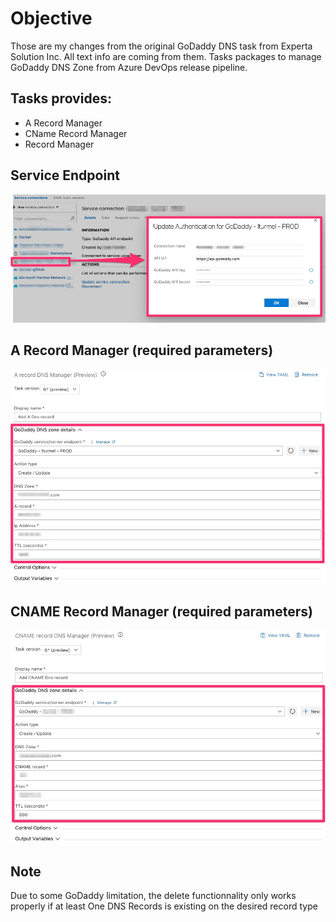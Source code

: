 # Objective

Those are my changes from the original GoDaddy DNS task from Experta Solution Inc. All text info are coming from them.
Tasks packages to manage GoDaddy DNS Zone from Azure DevOps release pipeline.

## Tasks provides:
- A Record Manager
- CName Record Manager
- Record Manager

## Service Endpoint
![ServiceEndpoint](img/v0/ServiceEndpoint_v0.jpg)

## A Record Manager (required parameters)
![ARecord_Task_inputs](img/v0/ARecord_v0.jpg)

## CNAME Record Manager (required parameters)
![CNAMERecord_Task_inputs](img/v0/cnameRecord_v0.jpg)

## Note
Due to some GoDaddy limitation, the delete functionnality only works properly if at least One DNS Records is existing on the desired record type

